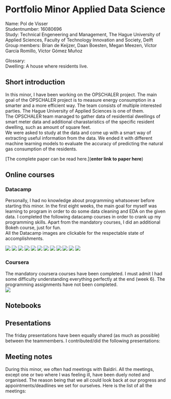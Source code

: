 # Portfolio Minor Applied Data Science  
  
Name: Pol de Visser  
Studentnumber: 16080696  
Study: Technical Engeneering and Management, The Hague University of Applied Sciences, Faculty of Technology Innovation and Society, Delft   
Group members: Brian de Keijzer, Daan Boesten, Megan Meezen, Víctor García Romillo, Víctor Gómez Muñoz
  
Glossary:  
Dwelling: A house where residents live.  


## Short introduction
In this minor, I have been working on the OPSCHALER project. The main goal of the OPSCHALER project is to measure energy consumption in a smarter and a more efficient way. The team consists of multiple interested parties. The Hague University of Applied Sciences is one of them.  
The OPSCHALER team managed to gather data of residential dwellings of smart meter data and additional charastaristics of the specific resident dwelling, such as amount of square feet.  
We were asked to study at the data and come up with a smart way of extracting useful information from the data. We ended it with different machine learning models to evaluate the accuracy of predicting the natural gas consumption of the residents.  
   
[The complete paper can be read here.](**enter link to paper here**)
  


## Online courses
### Datacamp
Personally, I had no knowledge about programming whatsoever before starting this minor. In the first eight weeks, the main goal for myself was learning to program in order to do some data cleaning and EDA on the given data. I completed the following datacamp courses in order to crank up my programming skills. Apart from the mandatory courses, I did an additional Bokeh course, just for fun.  
All the Datacamp images are clickable for the respectable state of accomplishments.

<img src="https://github.com/deKeijzer/KB-74-OPSCHALER/blob/master/Personal_folders/Pol/Portfolio/Images/datacamp/images/overview.jpg?raw=true">  
<a href="https://github.com/deKeijzer/KB-74-OPSCHALER/blob/master/Personal_folders/Pol/Portfolio/Images/datacamp/accomplishments/introduction_python.pdf"><img src="https://github.com/deKeijzer/KB-74-OPSCHALER/blob/master/Personal_folders/Pol/Portfolio/Images/datacamp/images/introduction_to_python.jpg?raw=true" /></a>
<a href="https://github.com/deKeijzer/KB-74-OPSCHALER/blob/master/Personal_folders/Pol/Portfolio/Images/datacamp/accomplishments/intermediate_python.pdf"><img src="https://github.com/deKeijzer/KB-74-OPSCHALER/blob/master/Personal_folders/Pol/Portfolio/Images/datacamp/images/intermediate_python.jpg?raw=true" /></a>
<a href="https://github.com/deKeijzer/KB-74-OPSCHALER/blob/master/Personal_folders/Pol/Portfolio/Images/datacamp/accomplishments/into_datavis.pdf"><img src="https://github.com/deKeijzer/KB-74-OPSCHALER/blob/master/Personal_folders/Pol/Portfolio/Images/datacamp/images/intro_datavis.jpg?raw=true" /></a>
<a href="https://github.com/deKeijzer/KB-74-OPSCHALER/blob/master/Personal_folders/Pol/Portfolio/Images/datacamp/accomplishments/importing_data1.pdf"><img src="https://github.com/deKeijzer/KB-74-OPSCHALER/blob/master/Personal_folders/Pol/Portfolio/Images/datacamp/images/importing_data1.jpg?raw=true" /></a>
<a href="https://github.com/deKeijzer/KB-74-OPSCHALER/blob/master/Personal_folders/Pol/Portfolio/Images/datacamp/accomplishments/cleaning_data.pdf"><img src="https://github.com/deKeijzer/KB-74-OPSCHALER/blob/master/Personal_folders/Pol/Portfolio/Images/datacamp/images/cleaning_data_python.jpg?raw=true" /></a>
<a href="https://github.com/deKeijzer/KB-74-OPSCHALER/blob/master/Personal_folders/Pol/Portfolio/Images/datacamp/accomplishments/pandas_foundations.pdf"><img src="https://github.com/deKeijzer/KB-74-OPSCHALER/blob/master/Personal_folders/Pol/Portfolio/Images/datacamp/images/pandas_foundations.jpg?raw=true" /></a>
<a href="https://github.com/deKeijzer/KB-74-OPSCHALER/blob/master/Personal_folders/Pol/Portfolio/Images/datacamp/accomplishments/python_toolbox1.pdf"><img src="https://github.com/deKeijzer/KB-74-OPSCHALER/blob/master/Personal_folders/Pol/Portfolio/Images/datacamp/images/python_toolbox1.jpg?raw=true" /></a>
<a href="https://github.com/deKeijzer/KB-74-OPSCHALER/blob/master/Personal_folders/Pol/Portfolio/Images/datacamp/accomplishments/python_toolbox2.pdf"><img src="https://github.com/deKeijzer/KB-74-OPSCHALER/blob/master/Personal_folders/Pol/Portfolio/Images/datacamp/images/python_toolbox2.jpg?raw=true" /></a>
<a href="https://github.com/deKeijzer/KB-74-OPSCHALER/blob/master/Personal_folders/Pol/Portfolio/Images/datacamp/accomplishments/statistical_thinking.pdf"><img src="https://github.com/deKeijzer/KB-74-OPSCHALER/blob/master/Personal_folders/Pol/Portfolio/Images/datacamp/images/statistical_thinking.jpg?raw=true" /></a>
<a href="https://github.com/deKeijzer/KB-74-OPSCHALER/blob/master/Personal_folders/Pol/Portfolio/Images/datacamp/accomplishments/scikit.pdf"><img src="https://github.com/deKeijzer/KB-74-OPSCHALER/blob/master/Personal_folders/Pol/Portfolio/Images/datacamp/images/scikit.jpg?raw=true" /></a>
<a href="https://github.com/deKeijzer/KB-74-OPSCHALER/blob/master/Personal_folders/Pol/Portfolio/Images/datacamp/accomplishments/interactive_bokeh.pdf"><img src="https://github.com/deKeijzer/KB-74-OPSCHALER/blob/master/Personal_folders/Pol/Portfolio/Images/datacamp/images/interactive_bokeh.jpg?raw=true" /></a>  
  
### Coursera   
The mandatory coursera courses have been completed. I must admit I had some difficulty understanding everything perfectly at the end (week 6). The programming assignments have not been completed.   
<img src="https://github.com/deKeijzer/KB-74-OPSCHALER/blob/master/Personal_folders/Pol/Portfolio/Images/coursera.jpg?raw=true" />

   
## Notebooks
## Presentations
The friday presentations have been equally shared (as much as possible) between the teammembers. I contributed/did the following presentations:  
## Meeting notes
During this minor, we often had meetings with Baldiri. All the meetings, except one or two where I was feeling ill, have been duely noted and organised. The reason being that we all could look back at our progress and appointments/deadlines we set for ourselves. Here is the list of all the meetings:  

